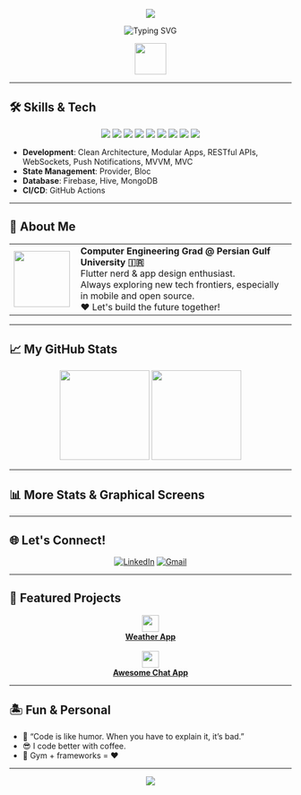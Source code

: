 <!-- Hero Banner -->
<p align="center">
  <img src="https://capsule-render.vercel.app/api?type=waving&color=00bcd4,052c43&height=200&section=header&text=This%20is%20%20%20Parsa!&fontSize=45&animation=twinkling"/>
</p>

<p align="center">
  <img src="https://readme-typing-svg.demolab.com?font=Fira+Code&size=22&pause=1000&color=022E57&width=470&center=true&vCenter=true&lines=Flutter+Dev+%F0%9F%92%BB+%7C+Persian+Gulf+University+CS+Grad;Open+Source+Lover+%F0%9F%92%99;Dreamer+%F0%9F%8C%9F+%7C+Code+Creator" alt="Typing SVG" />
</p>

<p align="center">
  <img src="https://skillicons.dev/icons?i=flutter,dart,firebase,git,github,hive,figma,mongodb&perline=7" height="56" />
</p>

---

## 🛠️ Skills & Tech

<p align="center">
  <img src="https://img.shields.io/badge/Flutter-02569B?style=for-the-badge&logo=flutter&logoColor=white"/>
  <img src="https://img.shields.io/badge/Dart-0175C2?style=for-the-badge&logo=dart&logoColor=white"/>
  <img src="https://img.shields.io/badge/Firebase-FFCA28?style=for-the-badge&logo=firebase&logoColor=black"/>
  <img src="https://img.shields.io/badge/Git-black?style=for-the-badge&logo=git"/>
  <img src="https://img.shields.io/badge/GitHub-181717?style=for-the-badge&logo=github&logoColor=white"/>
  <img src="https://img.shields.io/badge/Hive-yellow?style=for-the-badge&logo=hive&logoColor=white"/>
  <img src="https://img.shields.io/badge/Figma-FF7262?style=for-the-badge&logo=figma&logoColor=white"/>
  <img src="https://img.shields.io/badge/MongoDB-47A248?style=for-the-badge&logo=mongodb&logoColor=white"/>
  <img src="https://img.shields.io/badge/MVVM-023430?style=for-the-badge&logoColor=white"/>
</p>

- **Development**: Clean Architecture, Modular Apps, RESTful APIs, WebSockets, Push Notifications, MVVM, MVC 
- **State Management**: Provider, Bloc  
- **Database**: Firebase, Hive, MongoDB  
- **CI/CD**: GitHub Actions  

---

## 🚀 About Me

<table>
  <tr>
    <td>
      <img align="left" src="https://avatars.githubusercontent.com/u/70006552?v=4" width="100"/>
    </td>
    <td>
      <b>Computer Engineering Grad @ Persian Gulf University 🇮🇷</b><br>
      Flutter nerd & app design enthusiast.<br>
      Always exploring new tech frontiers, especially in mobile and open source.<br>
      ❤️ Let's build the future together!
    </td>
  </tr>
</table>

---

## 📈 My GitHub Stats

<p align="center">
  <img src="https://github-readme-stats.vercel.app/api?username=parsard&show_icons=true&theme=nightowl" height="160"/>
  <img src="https://streak-stats.demolab.com?user=parsard&theme=nightowl&hide_border=true" height="160"/>
</p>

---

## 📊 More Stats & Graphical Screens



<!-- 🐍 Github Contribution Snake SVG (needs repo action setup, else remove) 
<p align="center">
  <img src="https://github.com/parsard/parsard/blob/output/github-contribution-grid-snake.svg" />
</p>
-->

---

## 🌐 Let's Connect!

<p align="center">
  <a href="https://www.linkedin.com/in/parsa-rood-0424bb27a/"><img alt="LinkedIn" src="https://img.shields.io/badge/LinkedIn-%230077B5.svg?style=for-the-badge&logo=linkedin&logoColor=white"></a>
  <a href="mailto:parsaroodhastam@gmail.com"><img alt="Gmail" src="https://img.shields.io/badge/Gmail-D14836?style=for-the-badge&logo=gmail&logoColor=white"></a>
</p>

---

## 📱 Featured Projects

<p align="center">
  <a href="https://github.com/parsard/weatherApp">
    <img src="https://skillicons.dev/icons?i=flutter" height="30"/><br>
    <b>Weather App</b>
  </a>  
  <br><br>
  <a href="https://github.com/parsard/ChatRoom">
    <img src="https://skillicons.dev/icons?i=flutter" height="30"/><br>
    <b>Awesome Chat App</b>
  </a>
</p>

---

## 🏝️ Fun & Personal

- 💭 “Code is like humor. When you have to explain it, it’s bad.”
- 😎 I code better with coffee.
- 🏃 Gym + frameworks = ❤️

---

<!-- Banner footer (Optional): -->
<p align="center">
  <img src="https://capsule-render.vercel.app/api?type=waving&color=00bcd4&height=120&section=footer"/>
</p>
